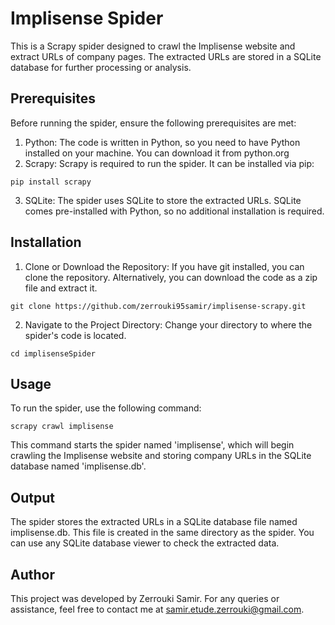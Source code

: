 # Implisense Spider
This is a Scrapy spider designed to crawl the Implisense website and extract URLs of company pages. The extracted URLs are stored in a SQLite database for further processing or analysis.

## Prerequisites
Before running the spider, ensure the following prerequisites are met:

1. Python: The code is written in Python, so you need to have Python installed on your machine. You can download it from python.org
2. Scrapy: Scrapy is required to run the spider. It can be installed via pip:
```
pip install scrapy
```
3. SQLite: The spider uses SQLite to store the extracted URLs. SQLite comes pre-installed with Python, so no additional installation is required.

## Installation
1. Clone or Download the Repository: If you have git installed, you can clone the repository. Alternatively, you can download the code as a zip file and extract it.
```
git clone https://github.com/zerrouki95samir/implisense-scrapy.git
```
2. Navigate to the Project Directory: Change your directory to where the spider's code is located.
```
cd implisenseSpider
```

## Usage
To run the spider, use the following command:
```
scrapy crawl implisense
```
This command starts the spider named 'implisense', which will begin crawling the Implisense website and storing company URLs in the SQLite database named 'implisense.db'.

## Output
The spider stores the extracted URLs in a SQLite database file named implisense.db. This file is created in the same directory as the spider. You can use any SQLite database viewer to check the extracted data.

## Author
This project was developed by Zerrouki Samir. For any queries or assistance, feel free to contact me at samir.etude.zerrouki@gmail.com.